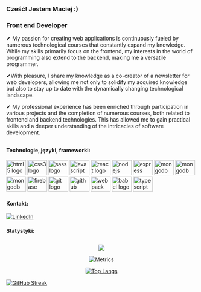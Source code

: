 

### Cześć! Jestem Maciej :)  

<h3 align="left"> Front end Developer</h3>

✔ My passion for creating web applications is continuously fueled by numerous technological courses that constantly expand my knowledge. While my skills primarily focus on the frontend, my interests in the world of programming also extend to the backend, making me a versatile programmer.

✔With pleasure, I share my knowledge as a co-creator of a newsletter for web developers, allowing me not only to solidify my acquired knowledge but also to stay up to date with the dynamically changing technological landscape.

✔ My professional experience has been enriched through participation in various projects and the completion of numerous courses, both related to frontend and backend technologies. This has allowed me to gain practical skills and a deeper understanding of the intricacies of software development.

<h2></h2>

#### Technologie, języki, frameworki:

<div>
  <img src="https://cdn.jsdelivr.net/gh/devicons/devicon/icons/html5/html5-original.svg" height="40" width="52" alt="html5 logo"  />
  <img src="https://cdn.jsdelivr.net/gh/devicons/devicon/icons/css3/css3-original.svg" height="40" width="52" alt="css3 logo"  />
  <img src="https://cdn.jsdelivr.net/gh/devicons/devicon/icons/sass/sass-original.svg" height="40" width="52" alt="sass logo"  />
  <img src="https://cdn.jsdelivr.net/gh/devicons/devicon/icons/javascript/javascript-original.svg" height="40" width="52" alt="javascript logo"  />
  <img src="https://cdn.jsdelivr.net/gh/devicons/devicon/icons/react/react-original.svg" height="40" width="52" alt="react logo"  />
  <img src="https://cdn.jsdelivr.net/gh/devicons/devicon/icons/nodejs/nodejs-original.svg" height="40" width="52" alt="nodejs logo"  />
  <img src="https://cdn.jsdelivr.net/gh/devicons/devicon/icons/express/express-original.svg" height="40" width="52" alt="express logo" />
  <img src="https://cdn.jsdelivr.net/gh/devicons/devicon/icons/mongodb/mongodb-plain-wordmark.svg" height="40" width="52" alt="mongodb logo" />
  <img src="https://cdn.jsdelivr.net/gh/devicons/devicon/icons/csharp/csharp-original.svg" height="40" width="52" alt="mongodb logo" />
  <img src="https://cdn.jsdelivr.net/gh/devicons/devicon/icons/mysql/mysql-original.svg" height="40" width="52" alt="mongodb logo" />
  <img src="https://cdn.jsdelivr.net/gh/devicons/devicon/icons/firebase/firebase-plain.svg" height="40" width="52" alt="firebase logo"  />
  <img src="https://cdn.jsdelivr.net/gh/devicons/devicon/icons/git/git-original.svg" height="40" width="52" alt="git logo"  />
  <img src="https://cdn.jsdelivr.net/gh/devicons/devicon/icons/github/github-original.svg" height="40" width="52" alt="github logo"  />
  <img src="https://cdn.jsdelivr.net/gh/devicons/devicon/icons/webpack/webpack-original.svg" height="40" width="52" alt="webpack logo"  />
  <img src="https://cdn.jsdelivr.net/gh/devicons/devicon/icons/babel/babel-original.svg" height="40" width="52" alt="babel logo"  />
  <img src="https://cdn.jsdelivr.net/gh/devicons/devicon/icons/typescript/typescript-original.svg" height="40" width="52" alt="typescript logo"  />
 </div> 

 #### Kontakt:
[![LinkedIn](https://img.shields.io/badge/LinkedIn-%230077B5.svg?logo=linkedin&logoColor=white)](https://www.linkedin.com/in/maciej-szajstek-8995b4175/) 

#### Statystyki:

<h2></h2>

<div align="center">

![](https://github-readme-streak-stats.herokuapp.com/?user=Atlon1&theme=react&hide_border=false)

![Metrics](/metrics.plugin.languages.indepth.svg)

[![Top Langs](https://github-readme-stats.vercel.app/api/top-langs/?username=Atlon1&layout=compact&theme=react&hide)](https://github.com/anuraghazra/github-readme-stats)

</div>

[![GitHub Streak](https://github-readme-streak-stats.herokuapp.com/?user=Atlon1&layout=compact&theme=vision-friendly-dark)](https://git.io/streak-stats)







